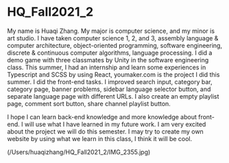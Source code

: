# HQ_Fall2021_2

My name is Huaqi Zhang. My major is computer science, and my minor is art studio. I have taken computer science 1, 2, and 3, assembly language & computer architecture, object-oriented programming, software engineering, discrete & continuous computer algorithms, language processing. I did a demo game with three classmates by Unity in the software engineering class. This summer, I had an internship and learn some experiences in Typescript and SCSS by using React, youmaker.com is the project I did this summer. I did the front-end tasks. I improved search input, category bar, category page, banner problems, sidebar language selector button, and separate language page with different URLs. I also create an empty playlist page, comment sort button, share channel playlist button.

I hope I can learn back-end knowledge and more knowledge about front-end. I will use what I have learned in my future work. I am very excited about the project we will do this semester. I may try to create my own website by using what we learn in this class, I think it will be cool.

(/Users/huaqizhang/HQ_Fall2021_2/IMG_2355.jpg)